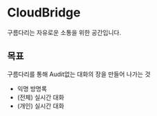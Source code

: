 # CloudBridge

구름다리는 자유로운 소통을 위한 공간입니다.


## 목표

구름다리를 통해 Audit없는 대화의 장을 만들어 나가는 것

* 익명 방명록
* (전체) 실시간 대화
* (개인) 실시간 대화

